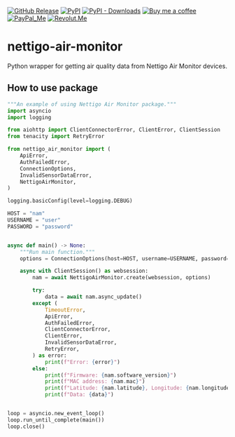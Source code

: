 [![GitHub Release][releases-shield]][releases]
[![PyPI][pypi-releases-shield]][pypi-releases]
[![PyPI - Downloads][pypi-downloads]][pypi-statistics]
[![Buy me a coffee][buy-me-a-coffee-shield]][buy-me-a-coffee]
[![PayPal_Me][paypal-me-shield]][paypal-me]
[![Revolut.Me][revolut-me-shield]][revolut-me]

# nettigo-air-monitor

Python wrapper for getting air quality data from Nettigo Air Monitor devices.


## How to use package

```python
"""An example of using Nettigo Air Monitor package."""
import asyncio
import logging

from aiohttp import ClientConnectorError, ClientError, ClientSession
from tenacity import RetryError

from nettigo_air_monitor import (
    ApiError,
    AuthFailedError,
    ConnectionOptions,
    InvalidSensorDataError,
    NettigoAirMonitor,
)

logging.basicConfig(level=logging.DEBUG)

HOST = "nam"
USERNAME = "user"
PASSWORD = "password"


async def main() -> None:
    """Run main function."""
    options = ConnectionOptions(host=HOST, username=USERNAME, password=PASSWORD)

    async with ClientSession() as websession:
        nam = await NettigoAirMonitor.create(websession, options)

        try:
            data = await nam.async_update()
        except (
            TimeoutError,
            ApiError,
            AuthFailedError,
            ClientConnectorError,
            ClientError,
            InvalidSensorDataError,
            RetryError,
        ) as error:
            print(f"Error: {error}")
        else:
            print(f"Firmware: {nam.software_version}")
            print(f"MAC address: {nam.mac}")
            print(f"Latitude: {nam.latitude}, Longitude: {nam.longitude}")
            print(f"Data: {data}")


loop = asyncio.new_event_loop()
loop.run_until_complete(main())
loop.close()

```

[releases]: https://github.com/bieniu/nettigo-air-monitor/releases
[releases-shield]: https://img.shields.io/github/release/bieniu/nettigo-air-monitor.svg?style=popout
[pypi-releases]: https://pypi.org/project/nettigo-air-monitor/
[pypi-statistics]: https://pepy.tech/project/nettigo-air-monitor
[pypi-releases-shield]: https://img.shields.io/pypi/v/nettigo-air-monitor
[pypi-downloads]: https://pepy.tech/badge/nettigo-air-monitor/month
[buy-me-a-coffee-shield]: https://img.shields.io/static/v1.svg?label=%20&message=Buy%20me%20a%20coffee&color=6f4e37&logo=buy%20me%20a%20coffee&logoColor=white
[buy-me-a-coffee]: https://www.buymeacoffee.com/QnLdxeaqO
[paypal-me-shield]: https://img.shields.io/static/v1.svg?label=%20&message=PayPal.Me&logo=paypal
[paypal-me]: https://www.paypal.me/bieniu79
[revolut-me-shield]: https://img.shields.io/static/v1.svg?label=%20&message=Revolut&logo=revolut
[revolut-me]: https://revolut.me/maciejbieniek
